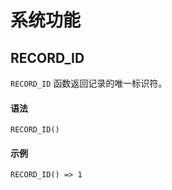 # 系统功能

## RECORD_ID

`RECORD_ID` 函数返回记录的唯一标识符。

#### 语法

```
RECORD_ID()
```

#### 示例

```
RECORD_ID() => 1
```